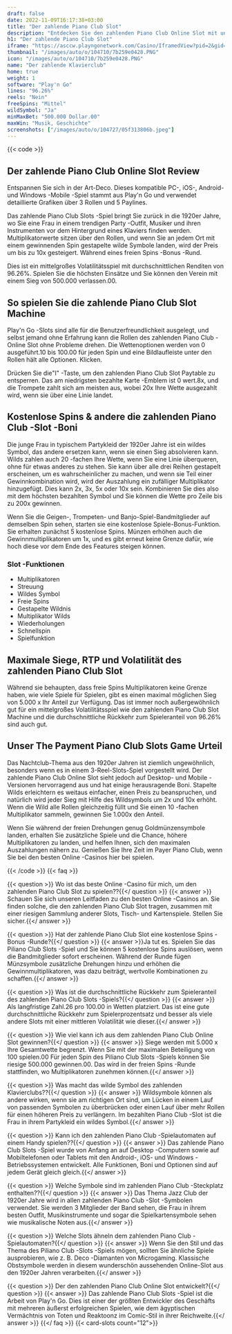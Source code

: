 ```yaml
---
draft: false
date: 2022-11-09T16:17:38+03:00
title: "Der zahlende Piano Club Slot"
description: "Entdecken Sie den zahlenden Piano Club Online Slot mit unserer detaillierten Bewertung. Wir behandeln das Gameplay, die Boni und wo wir mit den besten Casino -Angeboten spielen können."
h1: "Der zahlende Piano Club Slot"
iframe: "https://asccw.playngonetwork.com/Casino/IframedView?pid=2&gid=thepayingpianoclub&lang=en_US&practice=1&channel=desktop&div=flashobject&width=100%25&height=100%25&user=&password=&ctx=&demo=2&brand=&lobby=&rccurrentsessiontime=0&rcintervaltime=0&rcaccounthistoryurl=&rccontinueurl=&rcexiturl=&rchistoryurlmode=&autoplaylimits=0&autoplayreset=0&callback=flashCallback&rcmga=&resourcelevel=0&hasjackpots=False&country=&pauseplay=&playlimit=&selftest=&sessiontime=&coreweburl=https://asccw.playngonetwork.com/&showpoweredby=True"
thumbnail: "/images/auto/o/104710/7b259e0428.PNG"
icon: "/images/auto/o/104710/7b259e0428.PNG"
name: "Der zahlende Klavierclub"
home: true
weight: 1
software: "Play'n Go"
lines: "96.26%"
reels: "Nein"
freeSpins: "Mittel"
wildSymbol: "Ja"
minMaxBet: "500.000 Dollar.00"
maxWin: "Musik, Geschichte"
screenshots: ["/images/auto/o/104727/05f313806b.jpeg"]
---
```


{{< code >}}<h2>Der zahlende Piano Club Online Slot Review</h2><p>Entspannen Sie sich in der Art-Deco. Dieses kompatible PC-, iOS-, Android- und Windows -Mobile -Spiel stammt aus Play'n Go und verwendet detaillierte Grafiken über 3 Rollen und 5 Paylines.</p><p>Das zahlende Piano Club Slots -Spiel bringt Sie zurück in die 1920er Jahre, wo Sie eine Frau in einem trendigen Party -Outfit, Musiker und ihren Instrumenten vor dem Hintergrund eines Klaviers finden werden. Multiplikatorwerte sitzen über den Rollen, und wenn Sie an jedem Ort mit einem gewinnenden Spin gestapelte wilde Symbole landen, wird der Preis um bis zu 10x gesteigert. Während eines freien Spins -Bonus -Rund.</p><p>Dies ist ein mittelgroßes Volatilitätsspiel mit durchschnittlichen Renditen von 96.26%. Spielen Sie die höchsten Einsätze und Sie können den Verein mit einem Sieg von 500.000 verlassen.00.</p><h2>So spielen Sie die zahlende Piano Club Slot Machine</h2><p>Play'n Go -Slots sind alle für die Benutzerfreundlichkeit ausgelegt, und selbst jemand ohne Erfahrung kann die Rollen des zahlenden Piano Club -Online Slot ohne Probleme drehen. Die Wettenoptionen werden von 0 ausgeführt.10 bis 100.00 für jeden Spin und eine Bildlaufleiste unter den Rollen hält alle Optionen. Klicken.</p><p>Drücken Sie die"I" -Taste, um den zahlenden Piano Club Slot Paytable zu entsperren. Das am niedrigsten bezahlte Karte -Emblem ist 0 wert.8x, und die Trompete zahlt sich am meisten aus, wobei 20x Ihre Wette ausgezahlt wird, wenn sie über eine Linie landet.</p><h2>Kostenlose Spins & andere die zahlenden Piano Club -Slot -Boni</h2><p>Die junge Frau in typischem Partykleid der 1920er Jahre ist ein wildes Symbol, das andere ersetzen kann, wenn sie einen Sieg absolvieren kann. Wilds zahlen auch 20 -fachen Ihre Wette, wenn Sie eine Linie überqueren, ohne für etwas anderes zu stehen. Sie kann über alle drei Reihen gestapelt erscheinen, um es wahrscheinlicher zu machen, und wenn sie Teil einer Gewinnkombination wird, wird der Auszahlung ein zufälliger Multiplikator hinzugefügt. Dies kann 2x, 3x, 5x oder 10x sein. Kombinieren Sie dies also mit dem höchsten bezahlten Symbol und Sie können die Wette pro Zeile bis zu 200x gewinnen.</p><p>Wenn Sie die Geigen-, Trompeten- und Banjo-Spiel-Bandmitglieder auf demselben Spin sehen, starten sie eine kostenlose Spiele-Bonus-Funktion. Sie erhalten zunächst 5 kostenlose Spins. Münzen erhöhen auch die Gewinnmultiplikatoren um 1x, und es gibt erneut keine Grenze dafür, wie hoch diese vor dem Ende des Features steigen können.</p><h3>
Slot -Funktionen</h3><ul>
<li></span>
Multiplikatoren</li>
<li></span>
Streuung</li>
<li></span>
Wildes Symbol</li>
<li></span>
Freie Spins</li>
<li></span>
Gestapelte Wildnis</li>
<li></span>
Multiplikator Wilds</li>
<li></span>
Wiederholungen</li>
<li></span>
Schnellspin</li>
<li></span>
Spielfunktion</li></ul><h2>Maximale Siege, RTP und Volatilität des zahlenden Piano Club Slot</h2><p>Während sie behaupten, dass freie Spins Multiplikatoren keine Grenze haben, wie viele Spiele für Spielen, gibt es einen maximal möglichen Sieg von 5.000 x Ihr Anteil zur Verfügung. Das ist immer noch außergewöhnlich gut für ein mittelgroßes Volatilitätsspiel wie den zahlenden Piano Club Slot Machine und die durchschnittliche Rückkehr zum Spieleranteil von 96.26% sind auch gut.</p><h2>Unser The Payment Piano Club Slots Game Urteil</h2><p>Das Nachtclub-Thema aus den 1920er Jahren ist ziemlich ungewöhnlich, besonders wenn es in einem 3-Reel-Slots-Spiel vorgestellt wird. Der zahlende Piano Club Online Slot sieht jedoch auf Desktop- und Mobile -Versionen hervorragend aus und hat einige herausragende Boni. Stapelte Wilds erleichtern es weitaus einfacher, einen Preis zu beanspruchen, und natürlich wird jeder Sieg mit Hilfe des Wildsymbols um 2x und 10x erhöht. Wenn die Wild alle Rollen gleichzeitig füllt und Sie einen 10 -fachen Multiplikator sammeln, gewinnen Sie 1.000x den Anteil.</p><p>Wenn Sie während der freien Drehungen genug Goldmünzensymbole landen, erhalten Sie zusätzliche Spiele und die Chance, höhere Multiplikatoren zu landen, und helfen Ihnen, sich den maximalen Auszahlungen nähern zu. Genießen Sie Ihre Zeit im Payer Piano Club, wenn Sie bei den besten Online -Casinos hier bei spielen.</p>
{{< /code >}}
{{< faq >}}

{{< question >}} Wo ist das beste Online -Casino für mich, um den zahlenden Piano Club Slot zu spielen??{{</ question >}}
{{< answer >}} Schauen Sie sich unseren Leitfaden zu den besten Online -Casinos an. Sie finden solche, die den zahlenden Piano Club Slot tragen, zusammen mit einer riesigen Sammlung anderer Slots, Tisch- und Kartenspiele. Stellen Sie sicher.{{</ answer >}}

{{< question >}} Hat der zahlende Piano Club Slot eine kostenlose Spins -Bonus -Runde?{{</ question >}}
{{< answer >}}Ja tut es. Spielen Sie das Piliano Club Slots -Spiel und Sie können 5 kostenlose Spins auslösen, wenn die Bandmitglieder sofort erscheinen. Während der Runde fügen Münzsymbole zusätzliche Drehungen hinzu und erhöhen die Gewinnmultiplikatoren, was dazu beiträgt, wertvolle Kombinationen zu schaffen.{{</ answer >}}

{{< question >}} Was ist die durchschnittliche Rückkehr zum Spieleranteil des zahlenden Piano Club Slots -Spiels?{{</ question >}}
{{< answer >}} Als langfristige Zahl.26 pro 100.00 in Wetten platziert. Das ist eine gute durchschnittliche Rückkehr zum Spielerprozentsatz und besser als viele andere Slots mit einer mittleren Volatilität wie dieser.{{</ answer >}}

{{< question >}} Wie viel kann ich aus dem zahlenden Piano Club Online Slot gewinnen?{{</ question >}}
{{< answer >}} Siege werden mit 5.000 x Ihre Gesamtwette begrenzt. Wenn Sie mit der maximalen Beteiligung von 100 spielen.00 Für jeden Spin des Piliano Club Slots -Spiels können Sie riesige 500.000 gewinnen.00. Das wird in der freien Spins -Runde stattfinden, wo Multiplikatoren zunehmen können.{{</ answer >}}

{{< question >}} Was macht das wilde Symbol des zahlenden Klavierclubs??{{</ question >}}
{{< answer >}} Wildsymbole können als andere wirken, wenn sie am richtigen Ort sind, um Lücken in einem Lauf von passenden Symbolen zu überbrücken oder einen Lauf über mehr Rollen für einen höheren Preis zu verlängern. Im bezahlten Piano Club -Slot ist die Frau in ihrem Partykleid ein wildes Symbol.{{</ answer >}}

{{< question >}} Kann ich den zahlenden Piano Club -Spielautomaten auf einem Handy spielen??{{</ question >}}
{{< answer >}} Das zahlende Piano Club Slots -Spiel wurde von Anfang an auf Desktop -Computern sowie auf Mobiltelefonen oder Tablets mit den Android-, iOS- und Windows -Betriebssystemen entwickelt. Alle Funktionen, Boni und Optionen sind auf jedem Gerät gleich gleich.{{</ answer >}}

{{< question >}} Welche Symbole sind im zahlenden Piano Club -Steckplatz enthalten??{{</ question >}}
{{< answer >}} Das Thema Jazz Club der 1920er Jahre wird in allen zahlenden Piano Club -Slot -Symbolen verwendet. Sie werden 3 Mitglieder der Band sehen, die Frau in ihrem besten Outfit, Musikinstrumente und sogar die Spielkartensymbole sehen wie musikalische Noten aus.{{</ answer >}}

{{< question >}} Welche Slots ähneln dem zahlenden Piano Club -Spielautomaten?{{</ question >}}
{{< answer >}} Wenn Sie den Stil und das Thema des Piliano Club -Slots -Spiels mögen, sollten Sie ähnliche Spiele ausprobieren, wie z. B. Deco -Diamanten von Microgaming. Klassische Obstsymbole werden in diesem wunderschön aussehenden Online-Slot aus den 1920er Jahren verarbeiten.{{</ answer >}}

{{< question >}} Der den zahlenden Piano Club Online Slot entwickelt?{{</ question >}}
{{< answer >}} Das zahlende Piano Club Slots -Spiel ist die Arbeit von Play'n Go. Dies ist einer der größten Entwickler des Geschäfts mit mehreren äußerst erfolgreichen Spielen, wie dem ägyptischen Vermächtnis von Toten und Reaktoonz im Comic-Stil in ihrer Reichweite.{{</ answer >}}
{{</ faq >}}
{{< card-slots count="12">}}
